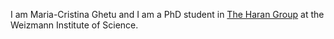 I am Maria-Cristina Ghetu and I am a PhD student in [The Haran Group]("https://www.weizmann.ac.il/chembiophys/cfharan/home) at the Weizmann Institute of Science.